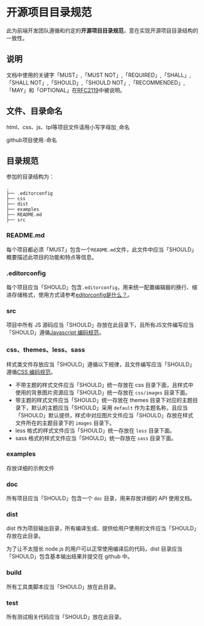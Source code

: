 开源项目目录规范
==========================

此为前端开发团队遵循和约定的**开源项目目录规范**，意在实现开源项目目录结构的一致性。

## 说明
文档中使用的关键字「MUST」,「MUST NOT」,「REQUIRED」,「SHALL」,「SHALL
NOT」,「SHOULD」,「SHOULD NOT」,「RECOMMENDED」,「MAY」和「OPTIONAL」在[RFC2119](http://oss.org.cn/man/develop/rfc/RFC2119.txt)中被说明。

## 文件、目录命名

html、css、js、tpl等项目文件请用小写字母加`_`命名

github项目使用`-`命名

## 目录规范

参加的目录结构为：

```
.
├── .editorconfig
├── css
├── dist
├── examples
├── README.md
├── src
```

### README.md

每个项目都必须「MUST」包含一个`README.md`文件，此文件中应当「SHOULD」概要描述此项目的功能和特点等信息。

### .editorconfig

每个项目应当「SHOULD」包含`.editorconfig`，用来统一配置编辑器的换行、缩进存储格式，使用方式请参考[editorconfig是什么？](https://github.com/fex-team/styleguide/blob/master/editorconfig.md)。

### src

项目中所有 JS 源码应当「SHOULD」存放在此目录下，且所有JS文件编写应当「SHOULD」遵循[Javascript 编码规范](https://github.com/fex-team/styleguide/blob/master/javascript.md)。

### css、themes、less、sass

样式类文件存放应当「SHOULD」遵循以下规律，且文件编写应当「SHOULD」遵循[CSS 编码规范](https://github.com/fex-team/styleguide/blob/master/css.md)。

* 不带主题的样式文件应当「SHOULD」统一存放在 css 目录下面，且样式中使用的背景图片资源应当「SHOULD」统一存放在 `css/images` 目录下面。
* 带主题的样式文件应当「SHOULD」统一存放在 themes 目录下对应的主题目录下，默认的主题应当「SHOULD」采用 `default` 作为主题名称，且应当「SHOULD」默认提供，样式中对应图片文件应当「SHOULD」存放在样式文件所在的主题目录下的 `images` 目录下。
* less 格式的样式文件应当「SHOULD」统一存放在 `less` 目录下面。
* sass 格式的样式文件应当「SHOULD」统一存放在 `sass` 目录下面。

### examples

存放详细的示例文件

### doc

所有项目应当「SHOULD」包含一个 `doc` 目录，用来存放详细的 API 使用文档。

### dist

dist 作为项目输出目录，所有编译生成、提供给用户使用的文件应当「SHOULD」存放在此目录。

为了让不太擅长 node.js 的用户可以正常使用编译后的代码，dist 目录应当「SHOULD」包含基本输出结果并提交在 github 中。

### build

所有工具类脚本应当「SHOULD」放在此目录。

### test

所有测试相关代码应当「SHOULD」放在此目录。
